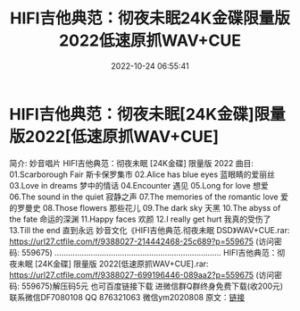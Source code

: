 ﻿---
title: HIFI吉他典范：彻夜未眠24K金碟限量版2022低速原抓WAV+CUE
date: 2022-10-24 06:55:41
categories: 新碟专辑、稀有等精品
tags: 纯音雅乐
---
# HIFI吉他典范：彻夜未眠[24K金碟]限量版2022[低速原抓WAV+CUE]

简介:
妙音唱片 HIFI吉他典范：彻夜未眠 [24K金碟] 限量版 2022
曲目:
01.Scarborough Fair
斯卡保罗集市
02.Alice has blue eyes
蓝眼睛的爱丽丝
03.Love in dreams
梦中的情话
04.Encounter
遇见
05.Long for love
想爱
06.The sound in the quiet
寂静之声
07.The memories of the romantic love
爱的罗曼史
08.Those flowers
那些花儿
09.The dark sky
天黑
10.The abyss of the fate
命运的深渊
11.Happy faces
欢颜
12.I really get hurt
我真的受伤了
13.Till the end
直到永远
妙音文化《HIFI吉他典范.彻夜未眠 DSD》WAV+CUE.rar:
https://url27.ctfile.com/f/9388027-214442468-25c689?p=559675
(访问密码: 559675)
..........................................................................
HIFI吉他典范：彻夜未眠 [24K金碟] 限量版 2022[低速原抓WAV+CUE].rar: https://url27.ctfile.com/f/9388027-699196446-089aa2?p=559675
(访问密码: 559675)解压码5元
也可百度链接下载
进微信群Q群终身免费下载(收200元)
联系微信DF7080108 QQ 876321063
微信ym2020808
原文：[链接](https://blog.sina.com.cn/s/blog_1647c7e760103100h.html)